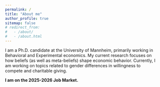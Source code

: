 ```yaml
---
permalink: /
title: "About me"
author_profile: true
sitemap: false
# redirect_from: 
#   - /about/
#   - /about.html
---
```


I am a Ph.D. candidate at the University of Mannheim, primarily working in Behavioral and Experimental economics. My current research focuses on how beliefs (as well as meta-beliefs) shape economic behavior. Currently, I am working on topics related to gender differences in willingness to compete and charitable giving.


**I am on the 2025-2026 Job Market.**
